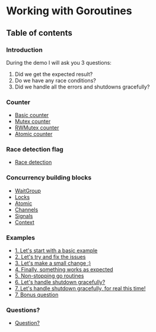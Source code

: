 # Working with Goroutines

## Table of contents

### Introduction

During the demo I will ask you 3 questions:

1. Did we get the expected result?
2. Do we have any race conditions?
3. Did we handle all the errors and shutdowns gracefully?

### Counter

* [Basic counter](../../docs/goroutine/counter/basic.md)
* [Mutex counter](../../docs/goroutine/counter/mutex.md)
* [RWMutex counter](../../docs/goroutine/counter/rwmutex.md)
* [Atomic counter](../../docs/goroutine/counter/atomic.md)

### Race detection flag

* [Race detection](../../docs/goroutine/race/race.md)

### Concurrency building blocks

* [WaitGroup](../concurrency/sync/waitgroup/README.md)
* [Locks](../concurrency/sync/locks/README.md)
* [Atomic](../concurrency/sync/atomic/README.md)
* [Channels](../concurrency/channel/README.md)
* [Signals](../concurrency/signal/README.md)
* [Context](../concurrency/context/README.md)

### Examples

* [1. Let's start with a basic example](../../docs/goroutine/example_1.md)
* [2. Let's try and fix the issues](../../docs/goroutine/example_2.md)
* [3. Let's make a small change :)](../../docs/goroutine/example_3.md)
* [4. Finally, something works as expected](../../docs/goroutine/example_4.md)
* [5. Non-stopping go routines](../../docs/goroutine/example_5.md)
* [6. Let's handle shutdown gracefully?](../../docs/goroutine/example_6.md)
* [7. Let's handle shutdown gracefully, for real this time!](../../docs/goroutine/example_7.md)
* [7. Bonus question](../../docs/goroutine/example_7_bonus.md)

### Questions?

* [Question?](../../docs/goroutine/questions.md)